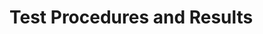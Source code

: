 # Test Procedures and Results

<!-- TODO (PL): compile test procedures for Exploitation -->

<!-- TODO (CC): compile test procedures for TAO -->


